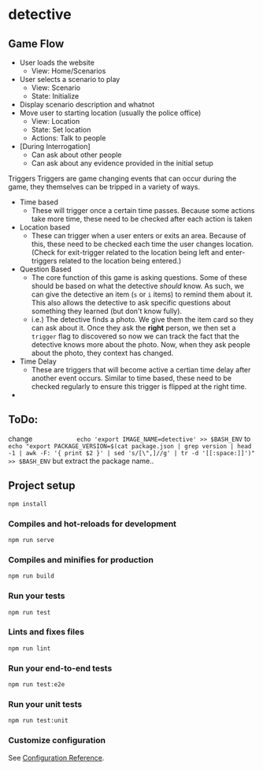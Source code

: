 # detective


## Game Flow
- User loads the website
  - View: Home/Scenarios
- User selects a scenario to play
  - View: Scenario
  - State: Initialize
- Display scenario description and whatnot
- Move user to starting location (usually the police office)
  - View: Location
  - State: Set location
  - Actions: Talk to people
- [During Interrogation]
  - Can ask about other people
  - Can ask about any evidence provided in the initial setup
  

Triggers
Triggers are game changing events that can occur during the game, they themselves can be tripped in a variety of ways.

- Time based
  - These will trigger once a certain time passes. Because some actions take more time, these need to be checked after each action is taken
- Location based
  - These can trigger when a user enters or exits an area. Because of this, these need to be checked each time the user changes location. (Check for exit-trigger related to the location being left and enter-triggers related to the location being entered.)
- Question Based
  - The core function of this game is asking questions. Some of these should be based on what the detective *should* know. As such, we can give the detective an item (`s` or `i` items) to remind them about it. This also allows the detective to ask specific questions about something they learned (but don't know fully).
  - i.e.) The detective finds a photo. We give them the item card so they can ask about it. Once they ask the **right** person, we then set a `trigger` flag to discovered so now we can track the fact that the detective knows more about the photo. Now, when they ask people about the photo, they context has changed.
- Time Delay
  - These are triggers that will become active a certian time delay after another event occurs. Similar to time based, these need to be checked regularly to ensure this trigger is flipped at the right time.
- 



## ToDo:

change
`            echo 'export IMAGE_NAME=detective' >> $BASH_ENV` 
to 
`            echo "export PACKAGE_VERSION=$(cat package.json | grep version | head -1 | awk -F: '{ print $2 }' | sed 's/[\",]//g' | tr -d '[[:space:]]')" >> $BASH_ENV`
but extract the package name..


## Project setup
```
npm install
```

### Compiles and hot-reloads for development
```
npm run serve
```

### Compiles and minifies for production
```
npm run build
```

### Run your tests
```
npm run test
```

### Lints and fixes files
```
npm run lint
```

### Run your end-to-end tests
```
npm run test:e2e
```

### Run your unit tests
```
npm run test:unit
```

### Customize configuration
See [Configuration Reference](https://cli.vuejs.org/config/).



